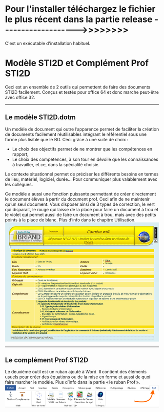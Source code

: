 # Pour l'installer téléchargez le fichier le plus récent dans la partie release ------------------->>>>>>>>
C'est un exécutable d'installation habituel.
# Modèle STI2D et Complément Prof STI2D
Ceci est un ensemble de 2 outils qui permettent de faire des documents STI2D facilement.
	Conçus et testés pour office 64 et donc marche peut-être avec office 32.
***
## Le modèle STI2D.dotm
Un modèle de document qui outre l’apparence permet de faciliter la création de documents facilement réutilisables intégrant le référentiel sous une forme plus lisible que le BO. 
Ceci grâce à une suite de choix :
* Le choix des objectifs permet de ne montrer que les compétences en rapport, 
* Le choix des compétences, à son tour en dévoile que les connaissances à travailler, et ce, dans la spécialité choisie.

Le contexte situationnel permet de préciser les différents besoins en termes de lieu, matériel, logiciel, durée… Pour communiquer plus valablement avec les collègues.

Ce modèle a aussi une fonction puissante permettant de créer directement le document élèves à partir du document prof. Ceci afin de ne maintenir qu’un seul document. Vous disposer ainsi de 3 types de correction, le vert qui disparait, le rouge qui laisse de la place pour faire un document à trou et le violet qui permet aussi de faire un document à trou, mais avec des petits points à la place de blanc. Plus d’info dans le chapitre Utilisation.
![Image d'un exemple de TP](https://github.com/FrankSAURET/ProfDeSTI2D/blob/master/Images/Exemple%20de%20TP-2.png)
***
## Le complément Prof STI2D
Le deuxième outil est un ruban ajouté à Word. Il contient des éléments usuels pour créer des équations ou de la mise en forme et aussi de quoi faire marcher le modèle. Plus d’info dans la partie « le ruban Prof ».
![Image du Ruban Prof](https://github.com/FrankSAURET/ProfDeSTI2D/blob/master/Images/rubanprof.png)
